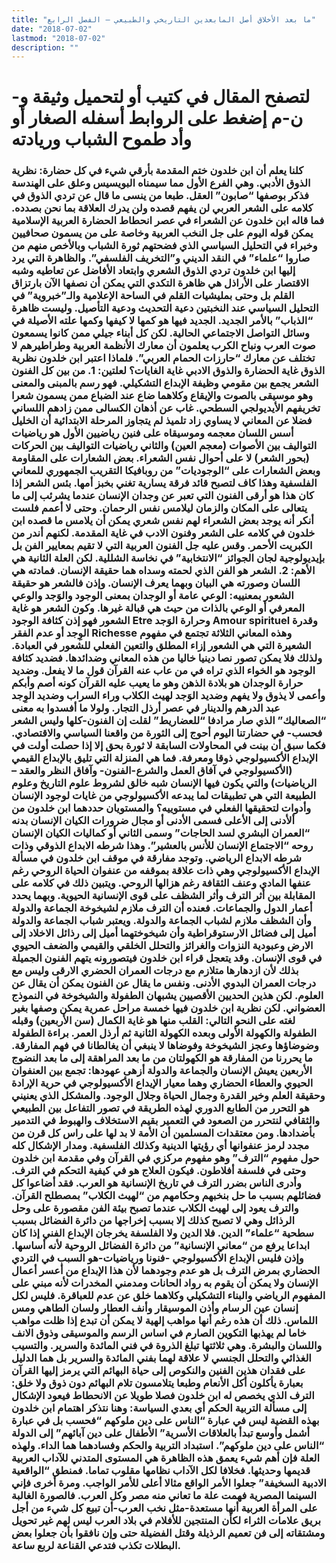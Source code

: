 ```yaml
---
title: "ما بعد الأخلاق أصل المابعدين التاريخي والطبيعي – الفصل الرابع"
date: "2018-07-02"
lastmod: "2018-07-02"
description: ""
---
```

# **لتصفح المقال في كتيب أو لتحميل وثيقة و-ن-م إضغط على الروابط أسفله** **الصغار أو وأد طموح الشباب وريادته**

### كلنا يعلم أن ابن خلدون ختم المقدمة بأرقي شيء في كل حضارة: نظرية الذوق الأدبي. وهي الفرع الأول مما سيمناه البويسيس وعلق على الهندسة فذكر بوصفها “صابون” العقل. طبعا من ينسى ما قال عن تردي الذوق في كلامه على الشعر العربي لن يفهم قصده ولن يدرك العلاقة بما نحن بصدده. فما قاله ابن خلدون عن الشعراء في عصر انحطاط الحضارة العربية الإسلامية يمكن قوله اليوم على جل النخب العربية وخاصة على من يسمون صحافيين وخبراء في التحليل السياسي الذي فضحتهم ثورة الشباب وبالأخص منهم من صاروا “علماء” في النقد الديني و”التخريف الفلسفي”. والظاهرة التي يرد إليها ابن خلدون تردي الذوق الشعري وابتعاد الأفاضل عن تعاطيه وشبه الاقتصار على الأراذل هي ظاهرة التكدي التي يمكن أن نصفها الآن بارتزاق القلم بل وحتى بمليشيات القلم في الساحة الإعلامية والـ”خبروية” في التحليل السياسي عند النخبتين دعية التحديث ودعية التأصيل. وليست ظاهرة “الذباب” بالأمر الجديد. الجديد فيها هو كمها لا كيفها وكمها علته الأصيلة في وسائل التواصل الاجتماعي الحالية. لكن كل أبناء جيلي ممن كانوا يسمعون صوت العرب ونباح الكرب يعلمون أن معارك الأنظمة العربية وطراطيرهم لا تختلف عن معارك “حارزات الحمام العربي”. فلماذا اعتبر ابن خلدون نظرية الذوق غاية الحضارة والذوق الادبي غاية الغايات؟ لعلتين: 1. من بين كل الفنون الشعر يجمع بين مقومي وظيفة الإبداع التشكيلي. فهو رسم بالمبنى والمعنى وهو موسيقى بالصوت والإيقاع وكلاهما ضاع عند الضباع ممن يسمون شعرا تخريفهم الأيديولجي السطحي. غاب عن أذهان الكسالى ممن زادهم اللساني فضلا عن المعاني لا يساوي زاد تلميذ لم يتجاوز المرحلة الابتدائية أن الخليل أسس اللسان معجمه وموسيقاه على فنين رياضيين الأول هو رياضيات التواليف بين الأصوات (معجم العين) والثاني رياضيات التواليف بين الحركات (بحور الشعر) لا على أحوال نفس الشعراء. بعض الشعارات على المقاومة وبعض الشعارات على “الوجوديات” من روبافيكا التقريب الجمهوري للمعاني الفلسفية وهذا كاف لتصبح قائد فرقة يسارية تغني بخبز أمها. بئس الشعر إذا كان هذا هو أرقى الفنون التي تعبر عن وجدان الإنسان عندما يشرئب إلى ما يتعالى على المكان والزمان ليلامس نفس الرحمان. وحتى لا أعمم فلست أنكر أنه يوجد بعض الشعراء لهم نفس شعري يمكن أن يلامس ما قصده ابن خلدون في كلامه على الشعر وفنون الادب في غاية المقدمة. لكنهم أندر من الكبريت الأحمر. وقس عليه جل الفنون العربية التي لا تقيم بمعايير الفن بل بإيديولوجية لجان الجوائز “الانتخابية” في نخاسة الشللية. لكن العلة الثانية هي الأهم: 2. الشعر هو الفن الذي لحمته وسداه هما حقيقة الإنسان. فمادته هي اللسان وصورته هي البيان وبهما يعرف الإنسان. وإذن فالشعر هو حقيقة الشعور بمعنييه: الوعي عامة أو الوجدان بمعنى الوجود والوَجد والوعي المعرفي أو الوعي بالذات من حيث هي قبالة غيرها. وكون الشعر هو غاية الشعور فهو إذن كثافة الوجود Etre وحرارة الوَجد Amour spirituel وقدرة الوِجد أو عدم الفقر Richesse وهذه المعاني الثلاثة تجتمع في مفهوم الشعيرة التي هي الشعور إزاء المطلق والتعين الفعلي للشعور في العبادة. ولذلك فلا يمكن تصور نصا دينيا خاليا من هذه المعاني وضدائدها. فضديد كثافة الوجود هو الخواء الذي تراه في من عاب عنه القرآن قول ما لا يفعل. وضديد حرارة الوجدان هو بلادة الذهن وهو ما يعيب عليه القرآن كونه أصم وأبكم وأعمى لا يذوق ولا يفهم وضديد الوَجد لهيث الكلاب وراء السراب وضديد الوِجد عبد الدرهم والدينار في عصر أرذل التجار. ولولا ما أفسدوا به معنى “الصعاليك” الذي صار مرادفا “للعضاريط” لقلت إن الفنون-كلها وليس الشعر فحسب- في حضارتنا اليوم أحوج إلى الثورة من واقعنا السياسي والاقتصادي. فكما سبق أن بينت في المحاولات السابقة لا ثورة بحق إلا إذا حصلت أولت في الإبداع الأكسيولوجي ذوقا ومعرفة. فما هي المنزلة التي تليق بالإبداع القيمي (الأكسيولوجي في آفاق العمل والشرع-الفنون- وآفاق النظر والعقد – الرياضيات) والتي يكون فيها الإنسان شبه خالق لشروط علوم التاريخ وعلوم الطبيعة التي هي تطبيقات لما يبدعه الأكسيولوجي من غايات لوجود الإنسان وأدوات لتحقيقها الفعلي في مستوييه؟ والمستويان حددهما ابن خلدون من ألأدنى إلى الأعلى فسمى الأدنى أو مجال ضرورات الكيان الإنسان بدنه “العمران البشري لسد الحاجات” وسمى الثاني أو كماليات الكيان الإنسان روحه “الاجتماع الإنسان للأنس بالعشير”. وهذا شرطه الابداع الذوقي وذات شرطه الابداع الرياضي. وتوجد مفارقة في موقف ابن خلدون في مسألة الإبداع الأكسيولوجي وهي ذات علاقة بموقفه من عنفوان الحياة الروحي رغم عنفها المادي وعنف الثقافة رغم هزالها الروحي. ويتبين ذلك في كلامه على المقابلة بين أثر الترف وأثر الشظف على قوى الإنسانية الحيوية. وبهما يحدد أعمار الدول والجماعات. فعنده أن الترف ملازم لشيخوخة الجماعة والدولة وأن الشظف ملازم لشباب الجماعة والدولة. ويعتبر شباب الجماعة والدولة أميل إلى فضائل الارستوقراطية وأن شيخوختهما أميل إلى رذائل الاخلاد إلى الارض وعبودية النزوات والغرائز والتحلل الخلقي والقيمي والضعف الحيوي في قوى الإنسان. وقد يتعجل قراء ابن خلدون فيتصورونه يتهم الفنون الجميلة بذلك لأن ازدهارها متلازم مع درجات العمران الحضري الارقى وليس مع درجات العمران البدوي الأدنى. ونفس ما يقال عن الفنون يمكن أن يقال عن العلوم. لكن هذين الحديين الأقصيين يشبهان الطفولة والشيخوخة في النموذج العضواني. لكن نظرية ابن خلدون فيها خمسة مراحل عمرية يمكن وصفها بغير لغته على النحو التالي: القلب منها هو غاية الكمال (سن الأربعين) وقبله الطفولة والكهولة الأولى وبعده الكهولة الثانية ثم أرذل العمر. براءة الطفولة وضوضاؤها وعجز الشيخوخة وفوضاها لا ينبغي أن يغالطانا في فهم المفارقة. ما يحررنا من المفارقة هو الكهولتان من ما بعد المراهقة إلى ما بعد النضوج الأربعين يعيش الإنسان والجماعة والدولة أزهى عهودها: تجمع بين العنفوان الحيوي والعطاء الحضاري وهما معيار الإيداع الأكسيولوجي في حرية الإرادة وحقيقة العلم وخير القدرة وجمال الحياة وجلال الوجود. والمشكل الذي يعنيني هو التحرر من الطابع الدوري لهذه الطريقة في تصور التفاعل بين الطبيعي والثقافي لنتحرر من الصعود في التعمير بقيم الاستخلاف والهبوط في التدمير بأضدادها. ومن معتقدات المسلمين أن الأمة لا بد لها على راس كل قرن من مجدد لرمز عنفوانها أي رؤيتها الدينية وكذلك الفلسفية. ومدار الإشكال كله حول مفهوم “الترف” وهو مفهوم مركزي في القرآن وفي مقدمة ابن خلدون وحتى في فلسفة أفلاطون. فيكون العلاج هو في كيفية التحكم في الترف. وأدرى الناس بضرر الترف في تاريخ الإنسانية هو العرب. فقد أضاعوا كل فضائلهم بسبب ما حل بنخبهم وحكامهم من “لهيث الكلاب” بمصطلح القرآن. والترف يعود إلى لهيث الكلاب عندما تصبح بيئة الفن مقصورة على وحل الرذائل وهي لا تصبح كذلك إلا بسبب إخراجها من دائرة الفضائل بسبب سطحية “علماء” الدين. فلا الدين ولا الفلسفة يخرجان الإبداع الفني إذا كان ابداعا يرفع من “معاني الإنسانية” من دائرة الفضائل الروحية لأنه أساسها. وإذن فليس الإبداع الأكسيولوجي -فنونا ورياضيات-هو السبب في التردي الحضاري بمرض الترف بل هو عدم وجودهما لأن هذا الإبداع من أعسر أعمال الإنسان ولا يمكن أن يقوم به رواد الحانات ومدمني المخدرات لأنه مبني على المفهوم الرياضي والبناء التشكيلي وكلاهما خلق عن عدم للعباقرة. فليس لكل إنسان عين الرسام وأذن الموسيقار وأنف العطار ولسان الطاهي ومس اللماس. ذلك أن هذه رغم أنها مواهب إلهية لا يمكن أن تبدع إذا ظلت مواهب خاما لم يهذبها التكوين الصارم في اساس الرسم والموسيقى وذوق الانف واللسان والبشرة. وهي ثلاثتها تبلغ الذروة في فني المائدة والسرير. والتسيب الغذائي والتحلل الجنسي لا علاقة لهما بفني المائدة والسرير بل هما الدليل على فقدان هذين الفنين والنكوص إلى حياة البهائم التي يرمز إليها القرآن بعبارة يأكلون أكل الأنعام وطبعا يتلامسون تلام البهائم دون ذوق ولا خلق: الترف الذي يخصص له ابن خلدون فصلا طويلا عن الانحطاط فيعود الإشكال إلى مسألة التربية الحكم أي بعدي السياسة: وهنا نتذكر اهتمام ابن خلدون بهذه القضية ليس في عبارة “الناس على دين ملوكهم “فحسب بل في عبارة أشمل وأوسع تبدأ بالعلاقات الأسرية” الأطفال على دين آبائهم” إلى الدولة “الناس على دين ملوكهم”. استبداد التربية والحكم وفسادهما هما الداء. ولهذه العلة فإن أهم شيء يعمق هذه الظاهرة هي المستوى المتدني للآداب العربية قديمها وحديثها. فخلافا لكل الآداب نظامها مقلوب تماما. فمنطق “الواقعية الادبية السخيفة” جعلوا الأمر الواقع مثالا أعلى للأمر الواجب. ومرة أخرى فإني السينما المصرية فهمت علة ما تعاني منه مصر وكل العرب. فالصورة الغالبة على المرأة العربية أنها مستعدة-مثل نخب العرب-أن تبيع كل شيء من أجل بريق علامات الثراء لكأن المنتجين للأفلام في بلاد العرب ليس لهم غير تحويل ومشتقاته إلى فن تعميم الرذيلة وقتل الفضيلة حتى وإن نافقوا بأن جعلوا بعض البطلات تكذب فتدعي القناعة لربع ساعة.

###